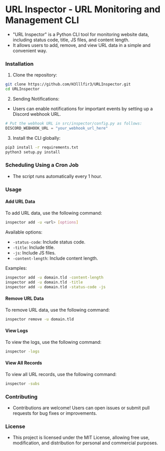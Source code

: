 # URL Inspector - URL Monitoring and Management CLI

- "URL Inspector" is a Python CLI tool for monitoring website data, including status code, title, JS files, and content length.
- It allows users to add, remove, and view URL data in a simple and convenient way.

### Installation

1. Clone the repository:

```bash
git clone https://github.com/H3lllfir3/URLInspector.git
cd URLInspector
```

2. Sending Notifications:

- Users can enable notifications for important events by setting up a Discord webhook URL.
```python
# Put the webhook URL in src/inspector/config.py as follows:
DISCORD_WEBHOOK_URL = "your_webhook_url_here"
```

3. Install the CLI globally:

```bash
pip3 install -r requirements.txt
python3 setup.py install
```


### Scheduling Using a Cron Job

- The script runs automatically every 1 hour.


### Usage

#### Add URL Data

To add URL data, use the following command:

```bash
inspector add -u <url> [options]
```

Available options:
- `-status-code`: Include status code.
- `-title`: Include title.
- `-js`: Include JS files.
- `-content-length`: Include content length.

Examples:

```bash
inspector add -u domain.tld -content-length
inspector add -u domain.tld -title
inspector add -u domain.tld -status-code -js
```

#### Remove URL Data

To remove URL data, use the following command:

```bash
inspector remove -u domain.tld
```

#### View Logs

To view the logs, use the following command:

```bash
inspector -logs
```

#### View All Records

To view all URL records, use the following command:

```bash
inspector -subs
```

### Contributing

- Contributions are welcome! Users can open issues or submit pull requests for bug fixes or improvements.

### License

- This project is licensed under the MIT License, allowing free use, modification, and distribution for personal and commercial purposes.
